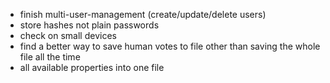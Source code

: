 - finish multi-user-management (create/update/delete users)
- store hashes not plain passwords
- check on small devices
- find a better way to save human votes to file other than saving the whole file all the time
- all available properties into one file